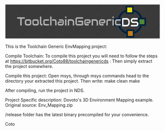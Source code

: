 ![ToolchainGenericDS](img/TGDS-Logo.png)

This is the Toolchain Generic EnvMapping project:

Compile Toolchain: To compile this project you will need to follow the steps at https://bitbucket.org/Coto88/toolchaingenericds : Then simply extract the project somewhere.

Compile this project: Open msys, through msys commands head to the directory your extracted this project. Then write: make clean make

After compiling, run the project in NDS.

Project Specific description: 
Dovoto's 3D Environment Mapping example. Original source: Env_Mapping.zip

/release folder has the latest binary precompiled for your convenience.

Coto
